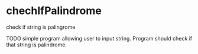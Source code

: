# chechIfPalindrome
check if string is palingrome

TODO
simple program allowing user to input string. Program should check if that string is palindrome.
